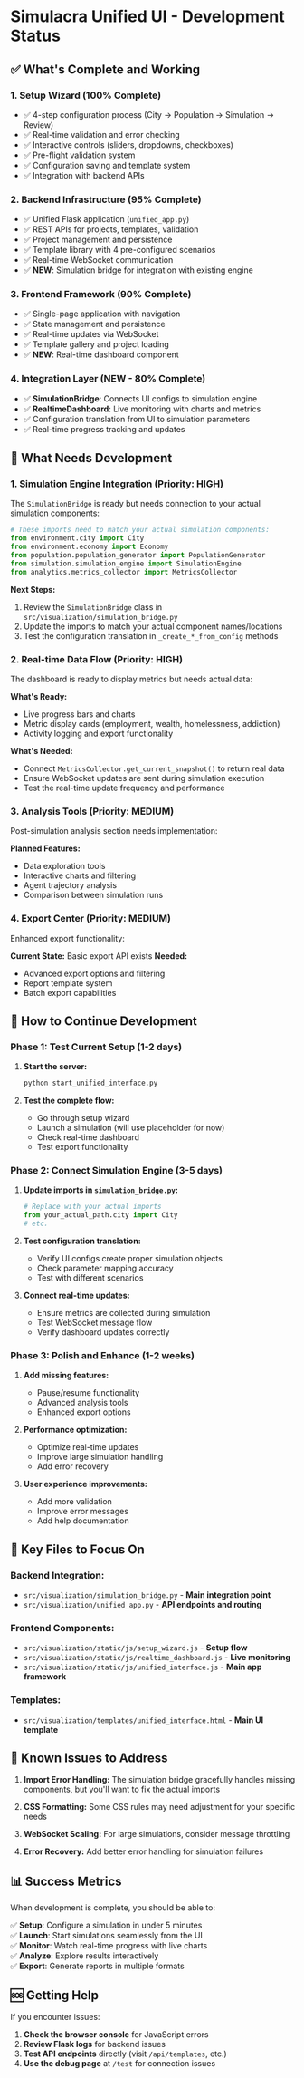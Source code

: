 # Simulacra Unified UI - Development Status

## ✅ What's Complete and Working

### 1. **Setup Wizard (100% Complete)**
- ✅ 4-step configuration process (City → Population → Simulation → Review)
- ✅ Real-time validation and error checking
- ✅ Interactive controls (sliders, dropdowns, checkboxes)
- ✅ Pre-flight validation system
- ✅ Configuration saving and template system
- ✅ Integration with backend APIs

### 2. **Backend Infrastructure (95% Complete)**
- ✅ Unified Flask application (`unified_app.py`)
- ✅ REST APIs for projects, templates, validation
- ✅ Project management and persistence
- ✅ Template library with 4 pre-configured scenarios
- ✅ Real-time WebSocket communication
- ✅ **NEW**: Simulation bridge for integration with existing engine

### 3. **Frontend Framework (90% Complete)**
- ✅ Single-page application with navigation
- ✅ State management and persistence
- ✅ Real-time updates via WebSocket
- ✅ Template gallery and project loading
- ✅ **NEW**: Real-time dashboard component

### 4. **Integration Layer (NEW - 80% Complete)**
- ✅ **SimulationBridge**: Connects UI configs to simulation engine
- ✅ **RealtimeDashboard**: Live monitoring with charts and metrics
- ✅ Configuration translation from UI to simulation parameters
- ✅ Real-time progress tracking and updates

## 🔧 What Needs Development

### 1. **Simulation Engine Integration (Priority: HIGH)**
The `SimulationBridge` is ready but needs connection to your actual simulation components:

```python
# These imports need to match your actual simulation components:
from environment.city import City
from environment.economy import Economy  
from population.population_generator import PopulationGenerator
from simulation.simulation_engine import SimulationEngine
from analytics.metrics_collector import MetricsCollector
```

**Next Steps:**
1. Review the `SimulationBridge` class in `src/visualization/simulation_bridge.py`
2. Update the imports to match your actual component names/locations
3. Test the configuration translation in `_create_*_from_config` methods

### 2. **Real-time Data Flow (Priority: HIGH)**
The dashboard is ready to display metrics but needs actual data:

**What's Ready:**
- Live progress bars and charts
- Metric display cards (employment, wealth, homelessness, addiction)
- Activity logging and export functionality

**What's Needed:**
- Connect `MetricsCollector.get_current_snapshot()` to return real data
- Ensure WebSocket updates are sent during simulation execution
- Test the real-time update frequency and performance

### 3. **Analysis Tools (Priority: MEDIUM)**
Post-simulation analysis section needs implementation:

**Planned Features:**
- Data exploration tools
- Interactive charts and filtering
- Agent trajectory analysis
- Comparison between simulation runs

### 4. **Export Center (Priority: MEDIUM)**
Enhanced export functionality:

**Current State:** Basic export API exists
**Needed:** 
- Advanced export options and filtering
- Report template system
- Batch export capabilities

## 🚀 How to Continue Development

### Phase 1: Test Current Setup (1-2 days)
1. **Start the server:**
   ```bash
   python start_unified_interface.py
   ```

2. **Test the complete flow:**
   - Go through setup wizard
   - Launch a simulation (will use placeholder for now)
   - Check real-time dashboard
   - Test export functionality

### Phase 2: Connect Simulation Engine (3-5 days)
1. **Update imports in `simulation_bridge.py`:**
   ```python
   # Replace with your actual imports
   from your_actual_path.city import City
   # etc.
   ```

2. **Test configuration translation:**
   - Verify UI configs create proper simulation objects
   - Check parameter mapping accuracy
   - Test with different scenarios

3. **Connect real-time updates:**
   - Ensure metrics are collected during simulation
   - Test WebSocket message flow
   - Verify dashboard updates correctly

### Phase 3: Polish and Enhance (1-2 weeks)
1. **Add missing features:**
   - Pause/resume functionality
   - Advanced analysis tools
   - Enhanced export options

2. **Performance optimization:**
   - Optimize real-time updates
   - Improve large simulation handling
   - Add error recovery

3. **User experience improvements:**
   - Add more validation
   - Improve error messages
   - Add help documentation

## 🎯 Key Files to Focus On

### Backend Integration:
- `src/visualization/simulation_bridge.py` - **Main integration point**
- `src/visualization/unified_app.py` - **API endpoints and routing**

### Frontend Components:
- `src/visualization/static/js/setup_wizard.js` - **Setup flow**
- `src/visualization/static/js/realtime_dashboard.js` - **Live monitoring**
- `src/visualization/static/js/unified_interface.js` - **Main app framework**

### Templates:
- `src/visualization/templates/unified_interface.html` - **Main UI template**

## 🐛 Known Issues to Address

1. **Import Error Handling:** The simulation bridge gracefully handles missing components, but you'll want to fix the actual imports

2. **CSS Formatting:** Some CSS rules may need adjustment for your specific needs

3. **WebSocket Scaling:** For large simulations, consider message throttling

4. **Error Recovery:** Add better error handling for simulation failures

## 📊 Success Metrics

When development is complete, you should be able to:

✅ **Setup**: Configure a simulation in under 5 minutes  
✅ **Launch**: Start simulations seamlessly from the UI  
✅ **Monitor**: Watch real-time progress with live charts  
✅ **Analyze**: Explore results interactively  
✅ **Export**: Generate reports in multiple formats  

## 🆘 Getting Help

If you encounter issues:

1. **Check the browser console** for JavaScript errors
2. **Review Flask logs** for backend issues  
3. **Test API endpoints** directly (visit `/api/templates`, etc.)
4. **Use the debug page** at `/test` for connection issues

 